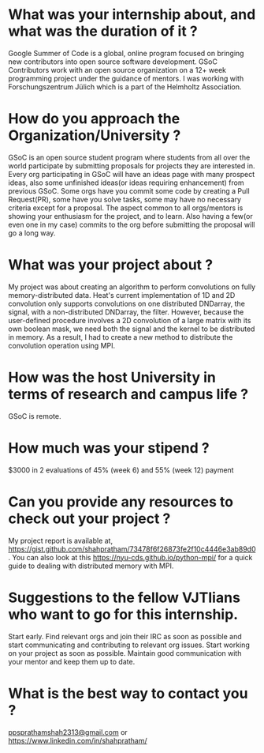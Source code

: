 # What was your internship about, and what was the duration of it ?

Google Summer of Code is a global, online program focused on bringing new contributors into open source software development. GSoC Contributors work with an open source organization on a 12+ week programming project under the guidance of mentors. I was working with Forschungszentrum Jülich which is a part of the Helmholtz Association.

# How do you approach the Organization/University ?

GSoC is an open source student program where students from all over the world participate by submitting proposals for projects they are interested in. Every org participating in GSoC will have an ideas page with many prospect ideas, also some unfinished ideas(or ideas requiring enhancement) from previous GSoC. Some orgs have you commit some code by creating a Pull Request(PR), some have you solve tasks, some may have no necessary criteria except for a proposal. The aspect common to all orgs/mentors is showing your enthusiasm for the project, and to learn. Also having a few(or even one in my case) commits to the org before submitting the proposal will go a long way.

# What was your project about ?

My project was about creating an algorithm to perform convolutions on fully memory-distributed data. Heat's current implementation of 1D and 2D convolution only supports convolutions on one distributed DNDarray, the signal, with a non-distributed DNDarray, the filter. However, because the user-defined procedure involves a 2D convolution of a large matrix with its own boolean mask, we need both the signal and the kernel to be distributed in memory. As a result, I had to create a new method to distribute the convolution operation using MPI.

# How was the host University in terms of research and campus life ?

GSoC is remote.

# How much was your stipend ?

$3000 in 2 evaluations of 45% (week 6) and 55% (week 12) payment

# Can you provide any resources to check out your project ?

My project report is available at, https://gist.github.com/shahpratham/73478f6f26873fe2f10c4446e3ab89d0. You can also look at this https://nyu-cds.github.io/python-mpi/ for a quick guide to dealing with distributed memory with MPI.

# Suggestions to the fellow VJTIians who want to go for this internship.

Start early. Find relevant orgs and join their IRC as soon as possible and start communicating and contributing to relevant org issues. Start working on your project as soon as possible. Maintain good communication with your mentor and keep them up to date.

# What is the best way to contact you ?

ppsprathamshah2313@gmail.com or https://www.linkedin.com/in/shahpratham/
